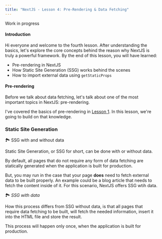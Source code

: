 ```yaml
---
title: "NextJS - Lesson 4: Pre-Rendering & Data Fetching"
---
```

Work in progress

#### Introduction
Hi everyone and welcome to the fourth lesson. After understanding the basics, let's explore the core concepts behind the reason why NextJS is truly a powerful framework. By the end of this lesson, you will have learned:
- Pre-rendering in NextJS
- How Static Site Generation (SSG) works behind the scenes
- How to import external data using `getStaticProps`

#### Pre-rendering
Before we talk about data fetching, let's talk about one of the most important topics in NextJS: pre-rendering.

I've covered the basics of pre-rendering in [Lesson 1](Courses/NextJS/NextJS%20-%20Lesson%201.md). In this lesson, we're going to build on that knowledge.

### Static Site Generation
🏞️ SSG with and without data

Static Site Generation, or SSG for short, can be done with or without data.

By default, all pages that do not require any form of data fetching are statically generated when the application is built for production.

But, you may run in the case that your page **does** need to fetch external data to be built properly. An example could be a blog article that needs to fetch the content inside of it. For this scenario, NextJS offers SSG wtih data.

🏞️ *SSG with data*

How this process differs from SSG without data, is that all pages that require data fetching to be built, will fetch the needed information, insert it into the HTML file and store the result. 

This process will happen only once, when the application is built for production.

